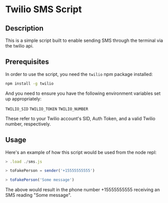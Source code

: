 # Twilio SMS Script

## Description
This is a simple script built to enable sending SMS through the terminal via the twilio api.

## Prerequisites
In order to use the script, you need the `twilio` npm package installed:

```bash
npm install -g twilio
```

And you need to ensure you have the following environment variables set up appropriately:

`TWILIO_SID`
`TWILIO_TOKEN`
`TWILIO_NUMBER`

These refer to your Twilio account's SID, Auth Token, and a valid Twilio number, respectively.

## Usage
Here's an example of how this script would be used from the node repl:

```javascript
> .load ./sms.js

> toFakePerson = sender('+15555555555')

> toFakePerson('Some message')
```

The above would result in the phone number +15555555555 receiving an SMS reading "Some message".

